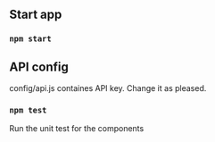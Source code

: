 ## Start app

### `npm start`

## API config

config/api.js containes API key. Change it as pleased.

### `npm test`

Run the unit test for the components
